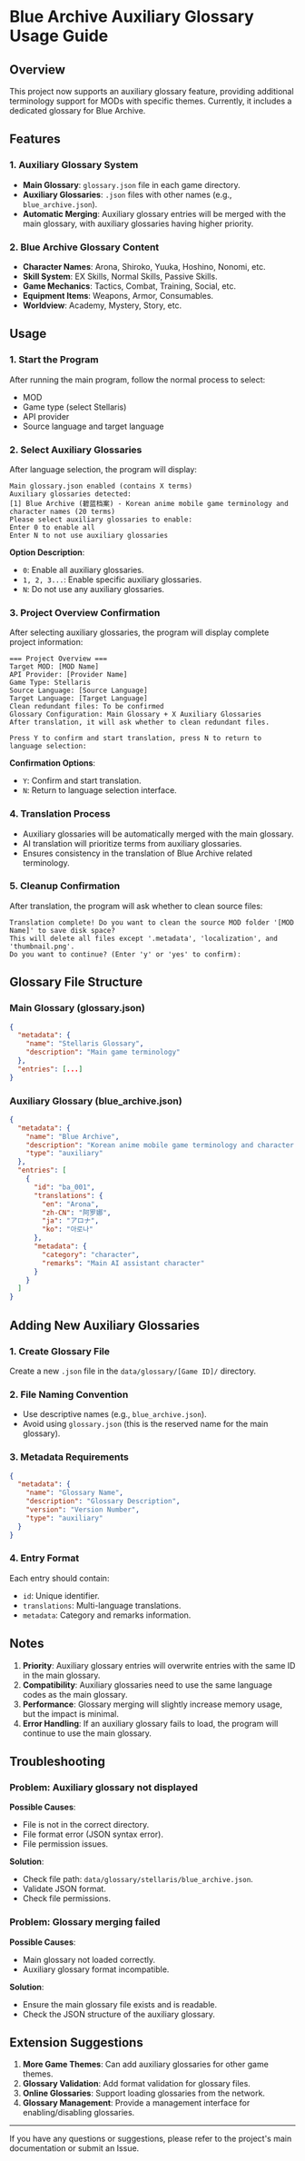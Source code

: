 # Blue Archive Auxiliary Glossary Usage Guide

## Overview

This project now supports an auxiliary glossary feature, providing additional terminology support for MODs with specific themes. Currently, it includes a dedicated glossary for Blue Archive.

## Features

### 1. Auxiliary Glossary System
- **Main Glossary**: `glossary.json` file in each game directory.
- **Auxiliary Glossaries**: `.json` files with other names (e.g., `blue_archive.json`).
- **Automatic Merging**: Auxiliary glossary entries will be merged with the main glossary, with auxiliary glossaries having higher priority.

### 2. Blue Archive Glossary Content
- **Character Names**: Arona, Shiroko, Yuuka, Hoshino, Nonomi, etc.
- **Skill System**: EX Skills, Normal Skills, Passive Skills.
- **Game Mechanics**: Tactics, Combat, Training, Social, etc.
- **Equipment Items**: Weapons, Armor, Consumables.
- **Worldview**: Academy, Mystery, Story, etc.

## Usage

### 1. Start the Program
After running the main program, follow the normal process to select:
- MOD
- Game type (select Stellaris)
- API provider
- Source language and target language

### 2. Select Auxiliary Glossaries
After language selection, the program will display:
```
Main glossary.json enabled (contains X terms)
Auxiliary glossaries detected:
[1] Blue Archive (碧蓝档案) - Korean anime mobile game terminology and character names (20 terms)
Please select auxiliary glossaries to enable:
Enter 0 to enable all
Enter N to not use auxiliary glossaries
```

**Option Description**:
- `0`: Enable all auxiliary glossaries.
- `1, 2, 3...`: Enable specific auxiliary glossaries.
- `N`: Do not use any auxiliary glossaries.

### 3. Project Overview Confirmation
After selecting auxiliary glossaries, the program will display complete project information:
```
=== Project Overview ===
Target MOD: [MOD Name]
API Provider: [Provider Name]
Game Type: Stellaris
Source Language: [Source Language]
Target Language: [Target Language]
Clean redundant files: To be confirmed
Glossary Configuration: Main Glossary + X Auxiliary Glossaries
After translation, it will ask whether to clean redundant files.

Press Y to confirm and start translation, press N to return to language selection:
```

**Confirmation Options**:
- `Y`: Confirm and start translation.
- `N`: Return to language selection interface.

### 4. Translation Process
- Auxiliary glossaries will be automatically merged with the main glossary.
- AI translation will prioritize terms from auxiliary glossaries.
- Ensures consistency in the translation of Blue Archive related terminology.

### 5. Cleanup Confirmation
After translation, the program will ask whether to clean source files:
```
Translation complete! Do you want to clean the source MOD folder '[MOD Name]' to save disk space?
This will delete all files except '.metadata', 'localization', and 'thumbnail.png'.
Do you want to continue? (Enter 'y' or 'yes' to confirm):
```

## Glossary File Structure

### Main Glossary (glossary.json)
```json
{
  "metadata": {
    "name": "Stellaris Glossary",
    "description": "Main game terminology"
  },
  "entries": [...]
}
```

### Auxiliary Glossary (blue_archive.json)
```json
{
  "metadata": {
    "name": "Blue Archive",
    "description": "Korean anime mobile game terminology and character names",
    "type": "auxiliary"
  },
  "entries": [
    {
      "id": "ba_001",
      "translations": {
        "en": "Arona",
        "zh-CN": "阿罗娜",
        "ja": "アロナ",
        "ko": "아로나"
      },
      "metadata": {
        "category": "character",
        "remarks": "Main AI assistant character"
      }
    }
  ]
}
```

## Adding New Auxiliary Glossaries

### 1. Create Glossary File
Create a new `.json` file in the `data/glossary/[Game ID]/` directory.

### 2. File Naming Convention
- Use descriptive names (e.g., `blue_archive.json`).
- Avoid using `glossary.json` (this is the reserved name for the main glossary).

### 3. Metadata Requirements
```json
{
  "metadata": {
    "name": "Glossary Name",
    "description": "Glossary Description",
    "version": "Version Number",
    "type": "auxiliary"
  }
}
```

### 4. Entry Format
Each entry should contain:
- `id`: Unique identifier.
- `translations`: Multi-language translations.
- `metadata`: Category and remarks information.

## Notes

1. **Priority**: Auxiliary glossary entries will overwrite entries with the same ID in the main glossary.
2. **Compatibility**: Auxiliary glossaries need to use the same language codes as the main glossary.
3. **Performance**: Glossary merging will slightly increase memory usage, but the impact is minimal.
4. **Error Handling**: If an auxiliary glossary fails to load, the program will continue to use the main glossary.

## Troubleshooting

### Problem: Auxiliary glossary not displayed
**Possible Causes**:
- File is not in the correct directory.
- File format error (JSON syntax error).
- File permission issues.

**Solution**:
- Check file path: `data/glossary/stellaris/blue_archive.json`.
- Validate JSON format.
- Check file permissions.

### Problem: Glossary merging failed
**Possible Causes**:
- Main glossary not loaded correctly.
- Auxiliary glossary format incompatible.

**Solution**:
- Ensure the main glossary file exists and is readable.
- Check the JSON structure of the auxiliary glossary.

## Extension Suggestions

1. **More Game Themes**: Can add auxiliary glossaries for other game themes.
2. **Glossary Validation**: Add format validation for glossary files.
3. **Online Glossaries**: Support loading glossaries from the network.
4. **Glossary Management**: Provide a management interface for enabling/disabling glossaries.

---

If you have any questions or suggestions, please refer to the project's main documentation or submit an Issue.
